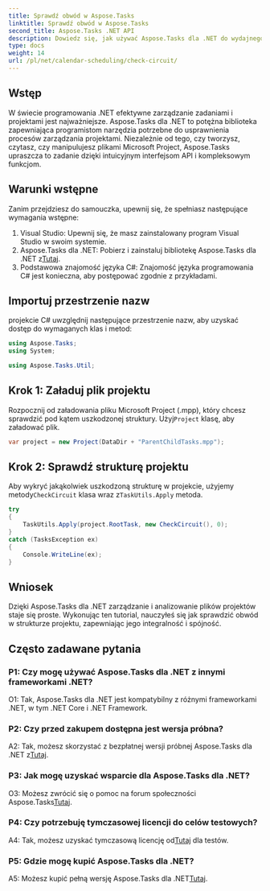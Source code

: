 ```yaml
---
title: Sprawdź obwód w Aspose.Tasks
linktitle: Sprawdź obwód w Aspose.Tasks
second_title: Aspose.Tasks .NET API
description: Dowiedz się, jak używać Aspose.Tasks dla .NET do wydajnego zarządzania i analizowania plików projektów w języku C#.
type: docs
weight: 14
url: /pl/net/calendar-scheduling/check-circuit/
---
```

## Wstęp

W świecie programowania .NET efektywne zarządzanie zadaniami i projektami jest najważniejsze. Aspose.Tasks dla .NET to potężna biblioteka zapewniająca programistom narzędzia potrzebne do usprawnienia procesów zarządzania projektami. Niezależnie od tego, czy tworzysz, czytasz, czy manipulujesz plikami Microsoft Project, Aspose.Tasks upraszcza to zadanie dzięki intuicyjnym interfejsom API i kompleksowym funkcjom.

## Warunki wstępne

Zanim przejdziesz do samouczka, upewnij się, że spełniasz następujące wymagania wstępne:

1. Visual Studio: Upewnij się, że masz zainstalowany program Visual Studio w swoim systemie.
2.  Aspose.Tasks dla .NET: Pobierz i zainstaluj bibliotekę Aspose.Tasks dla .NET z[Tutaj](https://releases.aspose.com/tasks/net/).
3. Podstawowa znajomość języka C#: Znajomość języka programowania C# jest konieczna, aby postępować zgodnie z przykładami.

## Importuj przestrzenie nazw

projekcie C# uwzględnij następujące przestrzenie nazw, aby uzyskać dostęp do wymaganych klas i metod:

```csharp
using Aspose.Tasks;
using System;

using Aspose.Tasks.Util;

```

## Krok 1: Załaduj plik projektu

 Rozpocznij od załadowania pliku Microsoft Project (.mpp), który chcesz sprawdzić pod kątem uszkodzonej struktury. Użyj`Project` klasę, aby załadować plik.

```csharp
var project = new Project(DataDir + "ParentChildTasks.mpp");
```

## Krok 2: Sprawdź strukturę projektu

 Aby wykryć jakąkolwiek uszkodzoną strukturę w projekcie, użyjemy metody`CheckCircuit` klasa wraz z`TaskUtils.Apply` metoda.

```csharp
try
{
    TaskUtils.Apply(project.RootTask, new CheckCircuit(), 0);
}
catch (TasksException ex)
{
    Console.WriteLine(ex);
}
```

## Wniosek

Dzięki Aspose.Tasks dla .NET zarządzanie i analizowanie plików projektów staje się proste. Wykonując ten tutorial, nauczyłeś się jak sprawdzić obwód w strukturze projektu, zapewniając jego integralność i spójność.

## Często zadawane pytania

### P1: Czy mogę używać Aspose.Tasks dla .NET z innymi frameworkami .NET?

O1: Tak, Aspose.Tasks dla .NET jest kompatybilny z różnymi frameworkami .NET, w tym .NET Core i .NET Framework.

### P2: Czy przed zakupem dostępna jest wersja próbna?

 A2: Tak, możesz skorzystać z bezpłatnej wersji próbnej Aspose.Tasks dla .NET z[Tutaj](https://releases.aspose.com/).

### P3: Jak mogę uzyskać wsparcie dla Aspose.Tasks dla .NET?

O3: Możesz zwrócić się o pomoc na forum społeczności Aspose.Tasks[Tutaj](https://forum.aspose.com/c/tasks/15).

### P4: Czy potrzebuję tymczasowej licencji do celów testowych?

 A4: Tak, możesz uzyskać tymczasową licencję od[Tutaj](https://purchase.aspose.com/temporary-license/) dla testów.

### P5: Gdzie mogę kupić Aspose.Tasks dla .NET?

 A5: Możesz kupić pełną wersję Aspose.Tasks dla .NET[Tutaj](https://purchase.aspose.com/buy).